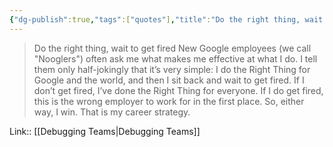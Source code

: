 ```yaml
---
{"dg-publish":true,"tags":["quotes"],"title":"Do the right thing, wait to get fired","date":"2022-09-01T15:50:26+03:00","modified_at":"2022-09-13T09:32:29+03:00","permalink":"/quotes/202209011550/","dgHomeLink":false,"dgPassFrontmatter":true}
---
```



> Do the right thing, wait to get fired
New Google employees (we call "Nooglers") often ask me what makes me effective at what I do. I tell them only half-jokingly that it’s very simple: I do the Right Thing for Google and the world, and then I sit back and wait to get fired. If I don’t get fired, I’ve done the Right Thing for everyone. If I do get fired, this is the wrong employer to work for in the first place. So, either way, I win. That is my career strategy.

Link:: [[Debugging Teams|Debugging Teams]]
